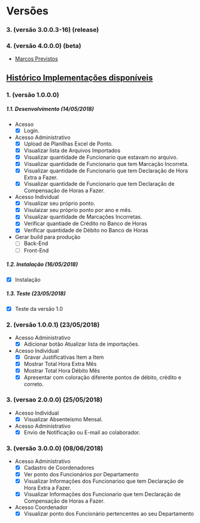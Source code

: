 # Versões

### 3. (versão 3.0.0.3-16) (release)

### 4. (versão 4.0.0.0) (beta)
* [Marcos Previstos](https://github.com/volkmerrafael/severino/wiki/Marcos-previstos)

## [Histórico Implementações disponíveis](https://github.com/volkmerrafael/severino/wiki/Implementa%C3%A7%C3%B5es-dispon%C3%ADveis)
### 1. (versão 1.0.0.0)
##### 1.1. Desenvolvimento (14/05/2018)
* Acesso
  - [x] Login.
* Acesso Administrativo
  - [x] Upload de Planilhas Excel de Ponto.
  - [x] Visualizar lista de Arquivos Importados
  - [x] Visualizar quantidade de Funcionario que estavam no arquivo.
  - [x] Visualizar quantidade de Funcionario que tem Marcação Incorreta.
  - [x] Visualizar quantidade de Funcionario que tem Declaração de Hora Extra a Fazer.
  - [x] Visualizar quantidade de Funcionario que tem Declaração de Compensação de Horas a Fazer.
* Acesso Individual
  - [x] Visualizar seu próprio ponto.
  - [x] Visulaizar seu próprio ponto por ano e mês.
  - [x] Visualizar quantidade de Marcações Incorretas.
  - [x] Verificar quantiade de Crédito no Banco de Horas
  - [x] Verificar quantidade de Débito no Banco de Horas
* Gerar build para produção
  - [ ] Back-End
  - [ ] Front-End
##### 1.2. Instalação (16/05/2018)
  - [x] Instalação 
##### 1.3. Teste (23/05/2018)
  - [x] Teste da versão 1.0

### 2. (versão 1.0.0.1) (23/05/2018)
* Acesso Administrativo 
  - [x] Adicionar botão Atualizar lista de importações.
* Acesso Individual
  - [x] Gravar Justificativas Item a Item
  - [x] Mostrar Total Hora Extra Mês
  - [x] Mostrar Total Hora Débito Mês
  - [x] Apresentar com coloração diferente pontos de débito, crédito e correto.
  
### 3. (versao 2.0.0.0) (25/05/2018)
* Acesso Individual
  - [x] Visualizar Absenteísmo Mensal.
* Acesso Administrativo
  - [x] Envio de Notificação ou E-mail ao colaborador.
  
### 3. (versão 3.0.0.0) (08/06/2018)
* Acesso Administrativo  
  - [x] Cadastro de Coordenadores
  - [x] Ver ponto dos Funcionários por Departamento
  - [x] Visualizar Informações dos Funcionarioo que tem Declaração de Hora Extra a Fazer.
  - [x] Visualizar Informações dos Funcionario que tem Declaração de Compensação de Horas a Fazer.
* Acesso Coordenador
  - [x] Visualizar ponto dos Funcionário pertencentes ao seu Departamento  

